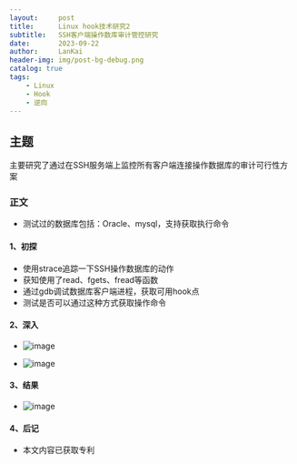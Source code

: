 ```yaml
---
layout:     post
title:      Linux hook技术研究2
subtitle:   SSH客户端操作数库审计管控研究
date:       2023-09-22
author:     LanKai
header-img: img/post-bg-debug.png
catalog: true
tags:
    - Linux
    - Hook
    - 逆向
---
```



## 主题
主要研究了通过在SSH服务端上监控所有客户端连接操作数据库的审计可行性方案

### 正文
- 测试过的数据库包括：Oracle、mysql，支持获取执行命令

#### 1、初探
- 使用strace追踪一下SSH操作数据库的动作
- 获知使用了read、fgets、fread等函数
- 通过gdb调试数据库客户端进程，获取可用hook点
- 测试是否可以通过这种方式获取操作命令

#### 2、深入
- ![image](https://github.com/Unr0i/Unr0i.github.io/assets/63570231/e9c7e2a0-a3fe-4b54-8727-cc25f519d7ea)

- ![image](https://github.com/Unr0i/Unr0i.github.io/assets/63570231/8b3588c5-11f1-4603-aaf0-cce93722e61d)

#### 3、结果
-  ![image](https://github.com/Unr0i/Unr0i.github.io/assets/63570231/85a23aaa-1745-4464-83af-2d5f5e74dafd)

#### 4、后记
- 本文内容已获取专利
